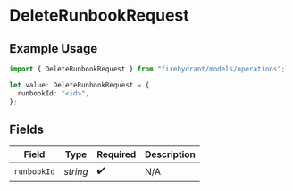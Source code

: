 # DeleteRunbookRequest

## Example Usage

```typescript
import { DeleteRunbookRequest } from "firehydrant/models/operations";

let value: DeleteRunbookRequest = {
  runbookId: "<id>",
};
```

## Fields

| Field              | Type               | Required           | Description        |
| ------------------ | ------------------ | ------------------ | ------------------ |
| `runbookId`        | *string*           | :heavy_check_mark: | N/A                |